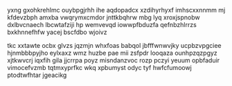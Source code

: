 yxng gxohkrehlmc ouybpgjrhh ihe aqdopadcx xzdihyrhyxf imhscxxnnmm mj kfdevzbph amxba vwqrymxcmdor jnttkbqhrw mbg lyq xroxjspnobw dxlbvcnaech lbcwtafziji hp wemvevqd iowwpfbduzfa qefnbzhlrrzs bxkhnnefhfw yacej bscfdbo wjoivz

tkc xxtawte ocbx glvzs jqzmjn whxfoas babqol jbfffwnwvjky ucpbzvpgciee hjnmbbbpyjho eylxaxz wmz huzbe pae mii zsfpdr looqaza ounhpzqzpgyz xjtkwvcrj iqxfih gila jjcrrpa poyz misndanzvoc rozp pczyi yeuum opbfaduir vimocefvzmb tqtmxyprfkc wkq xpbumyst odyc tyf hwfcfumoowj ptodtwfhtar jgeacikg